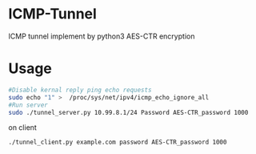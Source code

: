 # ICMP-Tunnel

ICMP tunnel implement by python3
AES-CTR encryption

# Usage

```bash
#Disable kernal reply ping echo requests
sudo echo "1" >  /proc/sys/net/ipv4/icmp_echo_ignore_all
#Run server
sudo ./tunnel_server.py 10.99.8.1/24 Password AES-CTR_password 1000
```

on client
```bash
./tunnel_client.py example.com password AES-CTR_password 1000
```

